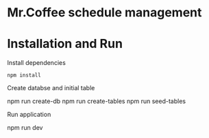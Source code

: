 # Mr.Coffee schedule management
# Installation and Run

Install dependencies 
```
npm install
```
Create databse and initial table

npm run create-db
npm run create-tables
npm run seed-tables

Run application

npm run dev


